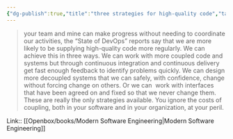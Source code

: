 ```yaml
---
{"dg-publish":true,"title":"three strategies for high-quality code","tags":["quotes"],"date":"2023-09-14T10:21:30+04:00","modified_at":"2023-10-27T22:37:48+04:00","alias":"three strategies for high-quality code","dg-path":"/quotes/202309141021.md","permalink":"/quotes/202309141021/","dgPassFrontmatter":true}
---
```



> your team and mine can make progress without needing to coordinate our activities, the “State of DevOps” reports say that we are more likely to be supplying high-quality code more regularly. We can achieve this in three ways. We can work with more coupled code and systems but through continuous integration and continuous delivery get fast enough feedback to identify problems quickly. We can design more decoupled systems that we can safely, with confidence, change without forcing change on others. Or we can  work with interfaces that have been agreed on and fixed so that we never change them. These are really the only strategies available. You ignore the costs of coupling, both in your software and in your organization, at your peril.

Link:: [[Openbox/books/Modern Software Engineering\|Modern Software Engineering]]
